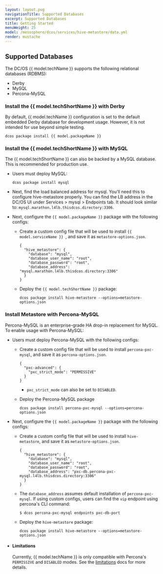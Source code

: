 ```yaml
---
layout: layout.pug
navigationTitle: Supported Databases
excerpt: Supported Databases
title: Getting Started
menuWeight: 25
model: /mesosphere/dcos/services/hive-metastore/data.yml
render: mustache
---
```


## Supported Databases

The DC/OS {{ model.techName }} supports the following relational databases (RDBMS):
 - Derby
 - MySQL
 - Percona-MySQL

### Install the {{ model.techShortName }} with Derby
By default, {{ model.techName }} configuration is set to the default embedded Derby database for development usage. However, it is not intended for use beyond simple testing.

```
dcos package install {{ model.packageName }}
```


### Install the {{ model.techShortName }}  with MySQL
The {{ model.techShortName }} can also be backed by a MySQL database. This is recommended for production use.

- Users must deploy MySQL:

   ```
   dcos package install mysql
   ```

- Next, find the load balanced address for mysql. You'll need this to configure hive-metastore properly. You can find the LB address in the DC/OS UI under Services > mysql > Endpoints tab. It should look similar to:
   `mysql.marathon.l4lb.thisdcos.directory:3306`.

- Next, configure the `{{ model.packageName }}` package with the following configs:
   
   - Create a custom config file that will be used to install `{{ model.serviceName }} `, and save it as `metastore-options.json`.

      ```
      {
        "hive_metastore": {
          "database": "mysql",
          "database_user_name": "root",
          "database_password": "root",
          "database_address": "mysql.marathon.l4lb.thisdcos.directory:3306"
        }
      }
      ```
        
    - Deploy the `{{ model.techShortName }}` package:
      ```
      dcos package install hive-metastore --options=metastore-options.json
      ```

### Install Metastore with Percona-MySQL
Percona-MySQL is an enterprise-grade HA drop-in replacement for MySQL. To enable usage with Percona-MySQL:

- Users must deploy Percona-MySQL with the following configs:
   
  - Create a custom config file that will be used to install `percona-pxc-mysql`, and save it as `percona-options.json`.

      ```
      {
        "pxc-advanced": {
          "pxc_strict_mode": "PERMISSIVE"
        }
      }
      ```
      - `pxc_strict_mode` can also be set to `DISABLED`.
  - Deploy the Percona-MySQL package
      ```
      dcos package install percona-pxc-mysql --options=percona-options.json
      ```
  
- Next, configure the `{{ model.packageName }}` package with the following configs:
   
   - Create a custom config file that will be used to install `hive-metastore`, and save it as `metastore-options.json`.

      ```
      {
        "hive_metastore": {
          "database": "mysql",
          "database_user_name": "root",
          "database_password": "root",
          "database_address": "pxc-db.percona-pxc-mysql.l4lb.thisdcos.directory:3306"
        }
      }
      ```
    - The `database_address` assumes default installation of `percona-pxc-mysql`. If using custom configs, users can find the `vip` endpoint using percona's CLI command:

      ```
      $ dcos percona-pxc-mysql endpoints pxc-db-port
      ```

    - Deploy the `hive-metastore` package:
      ```
      dcos package install hive-metastore --options=metastore-options.json
      ```
   
- #### Limitations
  Currently, {{ model.techName }} is only compatible with Percona's `PERMISSIVE` and `DISABLED` modes. See the [limitations](../limitations/index.md) docs for more details.
  
